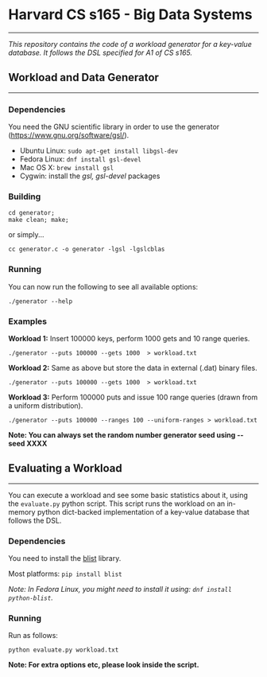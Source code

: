 # Harvard CS s165 - Big Data Systems #
---
*This repository contains the code of a workload generator for a key-value database.
It follows the DSL specified for A1 of CS s165.*

## Workload and Data Generator ##
---

### Dependencies ###
You need the GNU scientific library in order to use the generator (https://www.gnu.org/software/gsl/).

* Ubuntu Linux: ```sudo apt-get install libgsl-dev```
* Fedora Linux: ```dnf install gsl-devel```
* Mac OS X: ```brew install gsl```
* Cygwin: install the *gsl, gsl-devel* packages

### Building ###
```
cd generator;
make clean; make;
```

or simply...
```
cc generator.c -o generator -lgsl -lgslcblas
```

### Running ###
You can now run the following to see all available options:
```
./generator --help
```


### Examples ###

**Workload 1:** Insert 100000 keys, perform 1000 gets and 10 range queries.

```
./generator --puts 100000 --gets 1000  > workload.txt
```

**Workload 2:** Same as above but store the data in external (.dat) binary files.
```
./generator --puts 100000 --gets 1000  > workload.txt
```

**Workload 3:** Perform 100000 puts and issue 100 range queries (drawn from a uniform distribution).
```
./generator --puts 100000 --ranges 100 --uniform-ranges > workload.txt
```

**Note: You can always set the random number generator seed using --seed XXXX**


## Evaluating a Workload ##
---
You can execute a workload and see some basic statistics about it, using the ```evaluate.py``` python script.
This script runs the workload on an in-memory python dict-backed implementation of a key-value database that follows the DSL.

### Dependencies ###
You need to install the [blist](https://pypi.python.org/pypi/blist/?) library.

Most platforms: ```pip install blist```

*Note: In Fedora Linux, you might need to install it using: ```dnf install python-blist```.*

### Running ###

Run as follows:		
```
python evaluate.py workload.txt
```

**Note: For extra options etc, please look inside the script.**